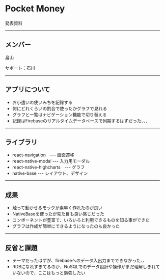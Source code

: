 # Pocket Money　
発表資料

---
## メンバー
畠山

サポート：石川

---
## アプリについて
* お小遣いの使いみちを記録する
* 何にどれくらいの割合で使ったかグラフで見れる
* グラフと一覧はナビゲーション機能で切り替える
* 記録はFirebaseのリアルタイムデータベースで同期するはずだった、、、

---
## ライブラリ
* react-navigation　--- 画面遷移
* react-native-modal --- 入力用モーダル
* react-native-highcharts　--- グラフ
* native-base --- レイアウト、デザイン

---
## 成果
* 触って動かせるモックが素早く作れたのが良い
* NativeBaseを使ったが見た目も良い感じだった
* コンポーネントが豊富で、いろいろと利用できるものを知る事ができた
* グラフは作成が簡単にできるようになったのも良かった

---
## 反省と課題
* テーマだったはずが、firebaseへのデータ入出力までできなかった、、
* RDBになれすぎてるのか、NoSQLでのデータ設計や操作がまだ理解しきれていないので、ここはもっと勉強したい

